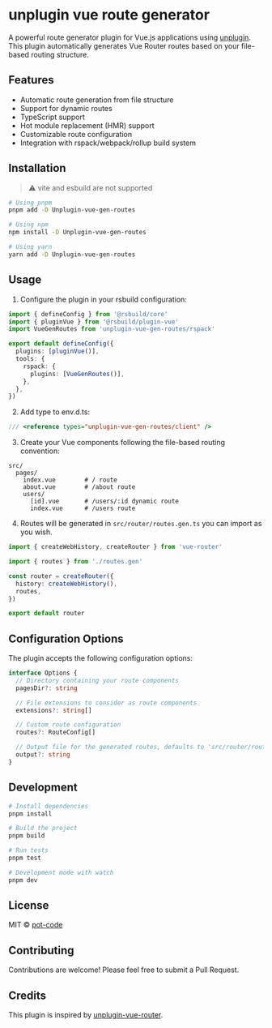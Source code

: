 # unplugin vue route generator

A powerful route generator plugin for Vue.js applications using [unplugin](https://unplugin.unjs.io/). This plugin automatically generates Vue Router routes based on your file-based routing structure.

## Features

- Automatic route generation from file structure
- Support for dynamic routes
- TypeScript support
- Hot module replacement (HMR) support
- Customizable route configuration
- Integration with rspack/webpack/rollup build system

## Installation

> ⚠️ vite and esbuild are not supported

```bash
# Using pnpm
pnpm add -D Unplugin-vue-gen-routes

# Using npm
npm install -D Unplugin-vue-gen-routes

# Using yarn
yarn add -D Unplugin-vue-gen-routes
```

## Usage

1. Configure the plugin in your rsbuild configuration:

```ts
import { defineConfig } from '@rsbuild/core'
import { pluginVue } from '@rsbuild/plugin-vue'
import VueGenRoutes from 'unplugin-vue-gen-routes/rspack'

export default defineConfig({
  plugins: [pluginVue()],
  tools: {
    rspack: {
      plugins: [VueGenRoutes()],
    },
  },
})

```


2. Add type to env.d.ts:

```ts
/// <reference types="unplugin-vue-gen-routes/client" />
```

3. Create your Vue components following the file-based routing convention:

```
src/
  pages/
    index.vue        # / route
    about.vue        # /about route
    users/
      [id].vue       # /users/:id dynamic route
      index.vue      # /users route
```

4. Routes will be generated in `src/router/routes.gen.ts` you can import as you wish.

```ts
import { createWebHistory, createRouter } from 'vue-router'

import { routes } from './routes.gen'

const router = createRouter({
  history: createWebHistory(),
  routes,
})

export default router
```

## Configuration Options

The plugin accepts the following configuration options:

```ts
interface Options {
  // Directory containing your route components
  pagesDir?: string

  // File extensions to consider as route components
  extensions?: string[]

  // Custom route configuration
  routes?: RouteConfig[]

  // Output file for the generated routes, defaults to 'src/router/routes.gen.ts'
  output?: string
}
```

## Development

```bash
# Install dependencies
pnpm install

# Build the project
pnpm build

# Run tests
pnpm test

# Development mode with watch
pnpm dev
```

## License

MIT © [pot-code](https://github.com/pot-code)

## Contributing

Contributions are welcome! Please feel free to submit a Pull Request.

## Credits

This plugin is inspired by [unplugin-vue-router](https://github.com/posva/unplugin-vue-router).
